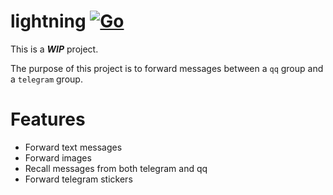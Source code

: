 # lightning [![Go](https://github.com/chfanghr/lightning/actions/workflows/go.yml/badge.svg)](https://github.com/chfanghr/lightning/actions/workflows/go.yml)

This is a ***WIP*** project.

The purpose of this project is to forward messages between a `qq` group and a `telegram` group.

# Features

* Forward text messages
* Forward images
* Recall messages from both telegram and qq
* Forward telegram stickers